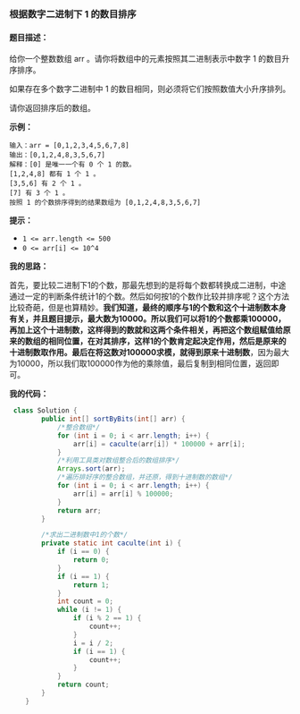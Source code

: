 ### 根据数字二进制下 1 的数目排序

#### 题目描述：

给你一个整数数组 arr 。请你将数组中的元素按照其二进制表示中数字 1 的数目升序排序。

如果存在多个数字二进制中 1 的数目相同，则必须将它们按照数值大小升序排列。

请你返回排序后的数组。

**示例：**

```
输入：arr = [0,1,2,3,4,5,6,7,8]
输出：[0,1,2,4,8,3,5,6,7]
解释：[0] 是唯一一个有 0 个 1 的数。
[1,2,4,8] 都有 1 个 1 。
[3,5,6] 有 2 个 1 。
[7] 有 3 个 1 。
按照 1 的个数排序得到的结果数组为 [0,1,2,4,8,3,5,6,7]
```

**提示：**

- `1 <= arr.length <= 500`
- `0 <= arr[i] <= 10^4`

**我的思路：**

首先，要比较二进制下1的个数，那最先想到的是将每个数都转换成二进制，中途通过一定的判断条件统计1的个数。然后如何按1的个数作比较并排序呢？这个方法比较奇葩，但是也算精妙。**我们知道，最终的顺序与1的个数和这个十进制数本身有关，并且题目提示，最大数为10000。所以我们可以将1的个数都乘100000，再加上这个十进制数，这样得到的数就和这两个条件相关，再把这个数组赋值给原来的数组的相同位置，在对其排序，这样1的个数肯定起决定作用，然后是原来的十进制数取作用。最后在将这数对100000求模，就得到原来十进制数**，因为最大为10000，所以我们取100000作为他的乘除值，最后复制到相同位置，返回即可。

**我的代码：**

```java
 class Solution {
        public int[] sortByBits(int[] arr) {
            /*整合数组*/
            for (int i = 0; i < arr.length; i++) {
                arr[i] = caculte(arr[i]) * 100000 + arr[i];
            }
            /*利用工具类对数组整合后的数组排序*/
            Arrays.sort(arr);
            /*遍历排好序的整合数组，并还原，得到十进制数的数组*/
            for (int i = 0; i < arr.length; i++) {
                arr[i] = arr[i] % 100000;
            }
            return arr;
        }

        /*求出二进制数中1的个数*/
        private static int caculte(int i) {
            if (i == 0) {
                return 0;
            }
            if (i == 1) {
                return 1;
            }
            int count = 0;
            while (i != 1) {
                if (i % 2 == 1) {
                    count++;
                }
                i = i / 2;
                if (i == 1) {
                    count++;
                }
            }
            return count;
        }
    }		
```

